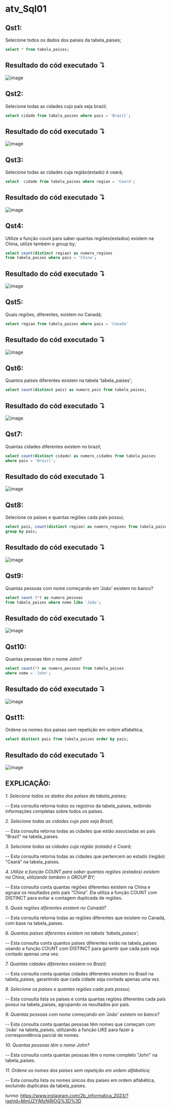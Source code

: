 # atv_Sql01


## Qst1:
Selecione todos os dados dos países da tabela_paises;
```sql
select * from tabela_paises;
```
## Resultado do cód executado ↴
![image](https://github.com/joseluiz03/atv_Sql01/assets/116982553/eda2ffa2-6a92-415c-aa7a-aa70b80c8d5f)


## Qst2:
Selecione todas as cidades cujo país seja brazil;
```sql
select cidade from tabela_paises where pais = 'Brazil';
```
## Resultado do cód executado ↴
![image](https://github.com/joseluiz03/atv_Sql01/assets/116982553/ce562044-61e5-445a-b543-a2654982220a)

## Qst3:
Selecione todas as cidades cuja região(estado) é ceará;
```sql
select  cidade from tabela_paises where regiao = 'Ceará';
```
## Resultado do cód executado ↴
![image](https://github.com/joseluiz03/atv_Sql01/assets/116982553/42a860dd-358b-4447-bfef-102c1dd6343f)

## Qst4:
Utilize a função count para saber quantas regiões(estados) existem na China,
utilize também o group by;
```sql
select count(distinct regiao) as numero_regioes
from tabela_paises where pais = 'China';
```
## Resultado do cód executado ↴
![image](https://github.com/joseluiz03/atv_Sql01/assets/116982553/2228c08e-9c96-4491-ad7b-e9132ebe0050)

## Qst5:
 Quais regiões, diferentes, existem no Canadá;
 ```sql
select regiao from tabela_paises where pais = 'Canada'
```
## Resultado do cód executado ↴
![image](https://github.com/joseluiz03/atv_Sql01/assets/116982553/f6c8f169-58c1-4daa-9a32-1bf290e816f0)

## Qst6:
Quantos países diferentes existem na tabela 'tabela_paises';
```sql
select count(distinct pais) as numero_pais from tabela_paises;
```
## Resultado do cód executado ↴
![image](https://github.com/joseluiz03/atv_Sql01/assets/116982553/d557293c-a431-4069-af37-714816705ad9)

## Qst7:
Quantas cidades diferentes existem no brazil;
```sql
select count(distinct cidade) as numero_cidades from tabela_paises
where pais = 'Brazil';
```
## Resultado do cód executado ↴
![image](https://github.com/joseluiz03/atv_Sql01/assets/116982553/2d57b827-924f-4c67-a2ba-c34d300c7d1e)

## Qst8:
Selecione os países e quantas regiões cada país possui;
```sql
select pais, count(distinct regiao) as numero_regioes from tabela_paises
group by pais;
```
## Resultado do cód executado ↴
![image](https://github.com/joseluiz03/atv_Sql01/assets/116982553/7b6eb3f1-9929-46aa-a0ec-21c40725250e)

## Qst9:
 Quantas pessoas com nome começando em 'João' existem no banco?
```sql
select count (*) as numero_pessoas
from tabela_paises where nome like 'João';
```
## Resultado do cód executado ↴
![image](https://github.com/joseluiz03/atv_Sql01/assets/116982553/6759a0f5-da01-4e7e-bbe8-f30dc4c9b382)


## Qst10:
Quantas pessoas têm o nome John?
```sql
select count(*) as numero_pessoas from tabela_paises
where nome = 'John';
```
## Resultado do cód executado ↴
![image](https://github.com/joseluiz03/atv_Sql01/assets/116982553/5c3532e1-d779-48a3-b373-3953fa4c6ee9)

## Qst11:
 Ordene os nomes dos países sem repetição em ordem alfabética;
 ```sql
select distinct pais from tabela_paises order by pais;
```
## Resultado do cód executado ↴
![image](https://github.com/joseluiz03/atv_Sql01/assets/116982553/3974a736-63be-4f56-93e4-4c71a3dc5115)
















## EXPLICAÇÃO:
*1. Selecione todos os dados dos países da tabela_paises;*

-- Esta consulta retorna todos os registros da tabela_paises, exibindo informações completas sobre todos os países.

 *2. Selecione todas as cidades cujo país seja Brazil;*


-- Esta consulta retorna todas as cidades que estão associadas ao país "Brazil" na tabela_paises.

 *3. Selecione todas as cidades cuja região (estado) é Ceará;*


-- Esta consulta retorna todas as cidades que pertencem ao estado (região) "Ceará" na tabela_paises.

 *4. Utilize a função COUNT para saber quantas regiões (estados) existem na China,
utilizando também o GROUP BY;*


-- Esta consulta conta quantas regiões diferentes existem na China e agrupa os resultados pelo país "China". Ela utiliza a função COUNT com DISTINCT para evitar a contagem duplicada de regiões.

*5. Quais regiões diferentes existem no Canadá?*


-- Esta consulta retorna todas as regiões diferentes que existem no Canadá, com base na tabela_paises.

*6. Quantos países diferentes existem na tabela 'tabela_paises';*


-- Esta consulta conta quantos países diferentes estão na tabela_paises usando a função COUNT com DISTINCT para garantir que cada país seja contado apenas uma vez.

*7. Quantas cidades diferentes existem no Brazil;*


-- Esta consulta conta quantas cidades diferentes existem no Brasil na tabela_paises, garantindo que cada cidade seja contada apenas uma vez.

*8. Selecione os países e quantas regiões cada país possui;*


-- Esta consulta lista os países e conta quantas regiões diferentes cada país possui na tabela_paises, agrupando os resultados por país.

*9. Quantas pessoas com nome começando em 'João' existem no banco?*


-- Esta consulta conta quantas pessoas têm nomes que começam com 'João' na tabela_paises, utilizando a função LIKE para fazer a correspondência parcial de nomes.

*10. Quantas pessoas têm o nome John?*


-- Esta consulta conta quantas pessoas têm o nome completo "John" na tabela_paises.

*11. Ordene os nomes dos países sem repetição em ordem alfabética;*


-- Esta consulta lista os nomes únicos dos países em ordem alfabética, excluindo duplicatas da tabela_paises.



*turma:* https://www.instagram.com/2b_informatica_2023/?igshid=MmU2YjMzNjRlOQ%3D%3D
